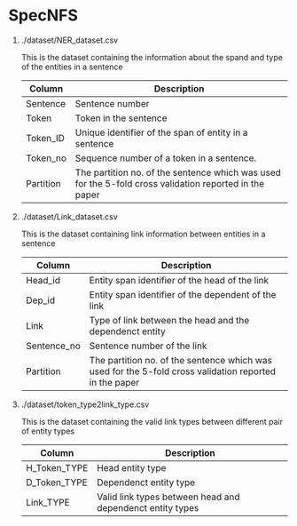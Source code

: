 # SpecNFS

<ol>

<li> ./dataset/NER_dataset.csv

This is the dataset containing the information about the spand and type of the entities in a sentence

| **Column**   |  **Description** | 
| --- | ---- |
| Sentence  |  Sentence number | 
| Token     |  Token in the sentence | 
| Token_ID  |  Unique identifier of the span of entity in a sentence | 
| Token_no  |  Sequence number of a token in a sentence. | 
| Partition |  The partition no. of the sentence which was used for the 5-fold cross validation reported in the paper  |

 </li>
 
<li> ./dataset/Link_dataset.csv

This is the dataset containing link information between entities in a sentence

| Column       |  Description |
| --- | ---  |
| Head_id      |  Entity span identifier of the head of the link  |
| Dep_id       |  Entity span identifier of the dependent of the link  |
| Link         |  Type of link between the head and the dependenct entity  |
| Sentence_no  |  Sentence number of the link  |
| Partition    |  The partition no. of the sentence which was used for the 5-fold cross validation reported in the paper   |

</li>

<li> ./dataset/token_type2link_type.csv 

This is the dataset containing the valid link types between different pair of entity types

 | Column       |  Description  | 
 | ---  | ---  | 
 | H_Token_TYPE | Head entity type  | 
 | D_Token_TYPE | Dependenct entity type  | 
 | Link_TYPE    | Valid link types between head and dependenct entity types  | 

 </li>

</ol>
